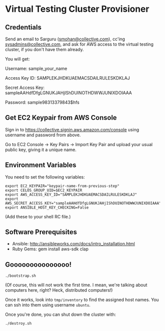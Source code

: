 # Virtual Testing Cluster Provisioner

## Credentials

Send an email to Sarguru (smohan@collective.com), cc'ing
sysadmins@collective.com, and ask for AWS access to the virtual
testing cluster, if you don't have them already.

You will get:

Username:
sample_your_name

Access Key ID:
SAMPLEKJHDKUAEMACSDAILRULESKDKLAJ

Secret Access Key:
sampleAAHdfDfgLGNUKJAHjIShDUINOTHDWWJUNIXDOIAAA

Password:
sample98313379843$hfs

## Get EC2 Keypair from AWS Console

Sign in to https://collective.signin.aws.amazon.com/console using
username and password from above.

Go to EC2 Console -> Key Pairs -> Import Key Pair and upload your
usual public key, giving it a unique name.

## Environment Variables

You need to set the following variables:

    export EC2_KEYPAIR="keypair-name-from-previous-step"
    export CELOS_GROUP_UID=$EC2_KEYPAIR
    export AWS_ACCESS_KEY_ID="SAMPLEKJHDKUAEMACSDAILRULESKDKLAJ"
    export AWS_SECRET_ACCESS_KEY="sampleAAHdfDfgLGNUKJAHjIShDUINOTHDWWJUNIXDOIAAA"
    export ANSIBLE_HOST_KEY_CHECKING=False

(Add these to your shell RC file.)

## Software Prerequisites

- Ansible: http://ansibleworks.com/docs/intro_installation.html
- Ruby Gems: gem install aws-sdk clap

## Gooooooooooooooo!

    ./bootstrap.sh

(Of course, this will not work the first time.  I mean, we're talking
about computers here, right?  Heck, distributed computers!)

Once it works, look into `tmp/inventory` to find the assigned host
names.  You can ssh into them using username `ubuntu`.

Once you're done, you can shut down the cluster with:

    ./destroy.sh
